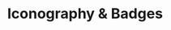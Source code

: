 ---
title: "Iconography & Badges"
contactURL: "https://calendly.com/hiretomsmith/hiretomsmith"
gallery:
  - src: "/images/portfolio/ant-icons/ant_icons_portfolio.jpg"
    lightbox: "/images/portfolio/ant-icons/ant_icons_portfolio.jpg"
    alt: ""
    video: false
  - src: "/images/portfolio/icons-badges/enginato_icons_portfolio.jpg"
    lightbox: "/images/portfolio/icons-badges/enginato_icons_portfolio.jpg"
    alt: ""
    video: false
  - src: "/images/portfolio/icons-badges/robot_icons_portfolio.jpg"
    lightbox: "/images/portfolio/icons-badges/robot_icons_portfolio.jpg"
    alt: ""
    video: false
  - src: "/images/portfolio/icons-badges/isecretshop-thumbnail.jpg"
    lightbox: "/images/portfolio/icons-badges/isecret-shop-badges.mp4"
    alt: ""
    video: true
overview: "Iconography is, in my opinion, the epitome of Graphic Design: the purely visual communication of concepts. They're one of my favorite things to design because each one is like a little illustration. So, in honor of all things iconography, I've currated some of my favorite sets from over the years for your enjoyment."
features:
  - "Illustration"
  - "Vector Illustration"
  - "Iconography"
  - "Adobe Illustrator"
  - "Graphic Design"
videoURL: ""
background: "Above, you'll see a set of ant icons, robot-themed icons for a 9gag-esc media site, achivement badges for an secret shopper platform, and an minimalistic set for an engineering platform. Quite the variety if I do say so myself! I have a soft spot for the ants--they were one of my first independent freelance projects, and they took absolutely forever to finish!"
challenge: "The challenge with icons is that they say what need to say (they shouldn't be supurfluous to the written text) and they all need to have an equal visual impact. That means really thinking about each and every mark you make, while also paying close attention to line weights, color choices, and the how the icons present next to each other."
---
